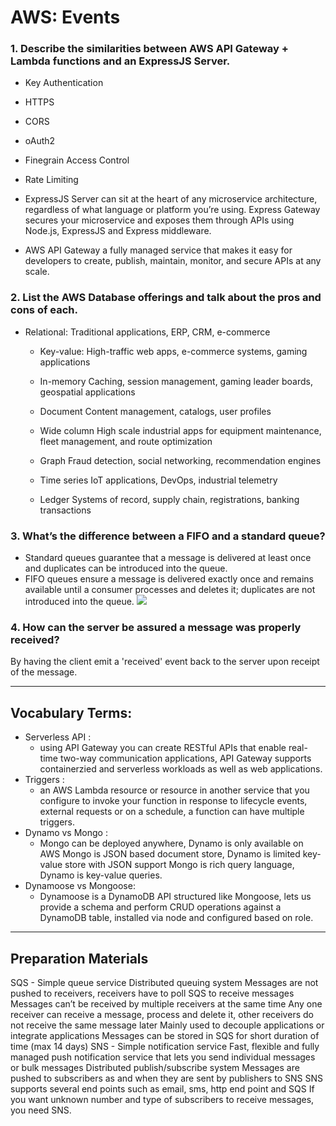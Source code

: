 # AWS: Events


### 1. Describe the similarities between AWS API Gateway + Lambda functions and an ExpressJS Server.

* Key Authentication	 
* HTTPS
* CORS
* oAuth2
* Finegrain Access Control
* Rate Limiting

* ExpressJS Server can sit at the heart of any microservice architecture, regardless of what language or platform you’re using. Express Gateway secures your microservice and exposes them through APIs using Node.js, ExpressJS and Express middleware.
* AWS API Gateway a fully managed service that makes it easy for developers to create, publish, maintain, monitor, and secure APIs at any scale.

### 2. List the AWS Database offerings and talk about the pros and cons of each.
- Relational:
Traditional applications, ERP, CRM, e-commerce

    - Key-value:
High-traffic web apps, e-commerce systems, gaming applications
    - In-memory
Caching, session management, gaming leader boards, geospatial applications
    - Document
Content management, catalogs, user profiles
    - Wide column
High scale industrial apps for equipment maintenance, fleet management, and route optimization

    - Graph
Fraud detection, social networking, recommendation engines
    - Time series
IoT applications, DevOps, industrial telemetry
    - Ledger
Systems of record, supply chain, registrations, banking transactions

 


### 3. What’s the difference between a FIFO and a standard queue?
- Standard queues guarantee that a message is delivered at least once and duplicates can be introduced into the queue. 
- FIFO queues ensure a message is delivered exactly once and remains available until a consumer processes and deletes it; duplicates are not introduced into the queue.
![](./assets/QueueTypes.jpg)

### 4. How can the server be assured a message was properly received?

By having the client emit a 'received' event back to the server upon receipt of the message.
***

## Vocabulary Terms: 

* Serverless API :
  * using API Gateway you can create RESTful APIs that enable real-time two-way communication applications, API Gateway supports containerzied and serverless workloads as well as web applications.
* Triggers :
   * an AWS Lambda resource or resource in another service that you configure to invoke your function in response to lifecycle events, external requests or on a schedule, a function can have multiple triggers.
* Dynamo vs Mongo :
   * Mongo can be deployed anywhere, Dynamo is only available on AWS
Mongo is JSON based document store, Dynamo is limited key-value store with JSON support
Mongo is rich query language, Dynamo is key-value queries.
* Dynamoose vs Mongoose:
  * Dynamoose is a DynamoDB API structured like Mongoose, lets us provide a schema and perform CRUD operations against a DynamoDB table, installed via node and configured based on role.

***

## Preparation Materials
SQS - Simple queue service
Distributed queuing system
Messages are not pushed to receivers, receivers have to poll SQS to receive messages
Messages can’t be received by multiple receivers at the same time
Any one receiver can receive a message, process and delete it, other receivers do not receive the same message later
Mainly used to decouple applications or integrate applications
Messages can be stored in SQS for short duration of time (max 14 days)
SNS - Simple notification service
Fast, flexible and fully managed push notification service that lets you send individual messages or bulk messages
Distributed publish/subscribe system
Messages are pushed to subscribers as and when they are sent by publishers to SNS
SNS supports several end points such as email, sms, http end point and SQS
If you want unknown number and type of subscribers to receive messages, you need SNS.
